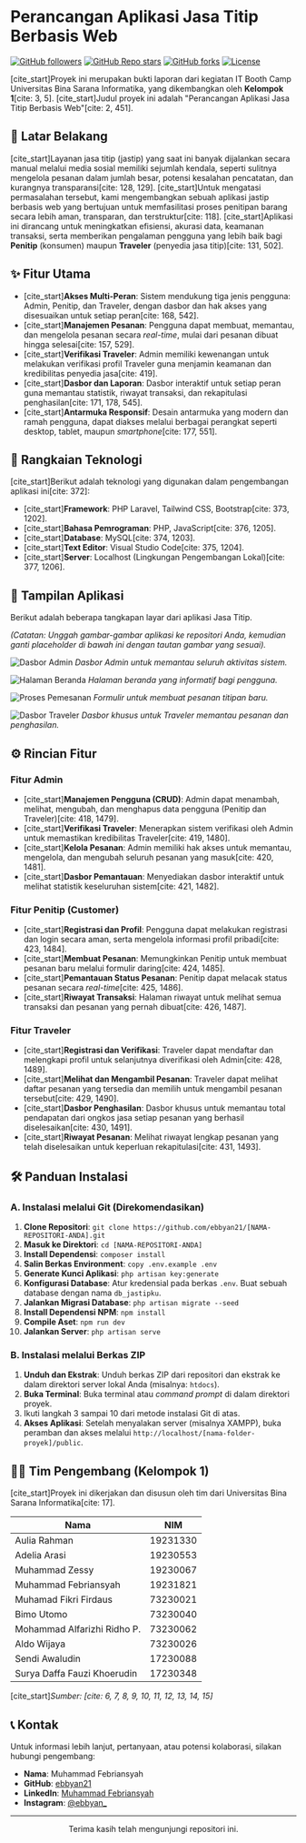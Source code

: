 # Perancangan Aplikasi Jasa Titip Berbasis Web

[![GitHub followers](https://img.shields.io/github/followers/ebbyan21?label=Follow&style=social)](https://github.com/ebbyan21)
[![GitHub Repo stars](https://img.shields.io/github/stars/ebbyan21/[NAMA-REPOSITORI-ANDA]?style=social)](https://github.com/ebbyan21/[NAMA-REPOSITORI-ANDA]/stargazers)
[![GitHub forks](https://img.shields.io/github/forks/ebbyan21/[NAMA-REPOSITORI-ANDA]?style=social)](https://github.com/ebbyan21/[NAMA-REPOSITORI-ANDA]/network)
[![License](https://img.shields.io/badge/License-MIT-blue.svg)](https://opensource.org/licenses/MIT)

[cite_start]Proyek ini merupakan bukti laporan dari kegiatan IT Booth Camp Universitas Bina Sarana Informatika, yang dikembangkan oleh **Kelompok 1**[cite: 3, 5]. [cite_start]Judul proyek ini adalah "Perancangan Aplikasi Jasa Titip Berbasis Web"[cite: 2, 451].

## 📖 Latar Belakang

[cite_start]Layanan jasa titip (jastip) yang saat ini banyak dijalankan secara manual melalui media sosial memiliki sejumlah kendala, seperti sulitnya mengelola pesanan dalam jumlah besar, potensi kesalahan pencatatan, dan kurangnya transparansi[cite: 128, 129]. [cite_start]Untuk mengatasi permasalahan tersebut, kami mengembangkan sebuah aplikasi jastip berbasis web yang bertujuan untuk memfasilitasi proses penitipan barang secara lebih aman, transparan, dan terstruktur[cite: 118]. [cite_start]Aplikasi ini dirancang untuk meningkatkan efisiensi, akurasi data, keamanan transaksi, serta memberikan pengalaman pengguna yang lebih baik bagi **Penitip** (konsumen) maupun **Traveler** (penyedia jasa titip)[cite: 131, 502].

## ✨ Fitur Utama

-   [cite_start]**Akses Multi-Peran**: Sistem mendukung tiga jenis pengguna: Admin, Penitip, dan Traveler, dengan dasbor dan hak akses yang disesuaikan untuk setiap peran[cite: 168, 542].
-   [cite_start]**Manajemen Pesanan**: Pengguna dapat membuat, memantau, dan mengelola pesanan secara *real-time*, mulai dari pesanan dibuat hingga selesai[cite: 157, 529].
-   [cite_start]**Verifikasi Traveler**: Admin memiliki kewenangan untuk melakukan verifikasi profil Traveler guna menjamin keamanan dan kredibilitas penyedia jasa[cite: 419].
-   [cite_start]**Dasbor dan Laporan**: Dasbor interaktif untuk setiap peran guna memantau statistik, riwayat transaksi, dan rekapitulasi penghasilan[cite: 171, 178, 545].
-   [cite_start]**Antarmuka Responsif**: Desain antarmuka yang modern dan ramah pengguna, dapat diakses melalui berbagai perangkat seperti desktop, tablet, maupun *smartphone*[cite: 177, 551].

## 🚀 Rangkaian Teknologi

[cite_start]Berikut adalah teknologi yang digunakan dalam pengembangan aplikasi ini[cite: 372]:

-   [cite_start]**Framework**: PHP Laravel, Tailwind CSS, Bootstrap[cite: 373, 1202].
-   [cite_start]**Bahasa Pemrograman**: PHP, JavaScript[cite: 376, 1205].
-   [cite_start]**Database**: MySQL[cite: 374, 1203].
-   [cite_start]**Text Editor**: Visual Studio Code[cite: 375, 1204].
-   [cite_start]**Server**: Localhost (Lingkungan Pengembangan Lokal)[cite: 377, 1206].

## 📸 Tampilan Aplikasi

Berikut adalah beberapa tangkapan layar dari aplikasi Jasa Titip.

*(Catatan: Unggah gambar-gambar aplikasi ke repositori Anda, kemudian ganti placeholder di bawah ini dengan tautan gambar yang sesuai).*

![Dasbor Admin]([TAUTAN-GAMBAR-DASBOR-ADMIN])
*Dasbor Admin untuk memantau seluruh aktivitas sistem.*

![Halaman Beranda]([TAUTAN-GAMBAR-BERANDA])
*Halaman beranda yang informatif bagi pengguna.*

![Proses Pemesanan]([TAUTAN-GAMBAR-FORM-PESANAN])
*Formulir untuk membuat pesanan titipan baru.*

![Dasbor Traveler]([TAUTAN-GAMBAR-DASBOR-TRAVELER])
*Dasbor khusus untuk Traveler memantau pesanan dan penghasilan.*

## ⚙️ Rincian Fitur

### **Fitur Admin**
-   [cite_start]**Manajemen Pengguna (CRUD)**: Admin dapat menambah, melihat, mengubah, dan menghapus data pengguna (Penitip dan Traveler)[cite: 418, 1479].
-   [cite_start]**Verifikasi Traveler**: Menerapkan sistem verifikasi oleh Admin untuk memastikan kredibilitas Traveler[cite: 419, 1480].
-   [cite_start]**Kelola Pesanan**: Admin memiliki hak akses untuk memantau, mengelola, dan mengubah seluruh pesanan yang masuk[cite: 420, 1481].
-   [cite_start]**Dasbor Pemantauan**: Menyediakan dasbor interaktif untuk melihat statistik keseluruhan sistem[cite: 421, 1482].

### **Fitur Penitip (Customer)**
-   [cite_start]**Registrasi dan Profil**: Pengguna dapat melakukan registrasi dan login secara aman, serta mengelola informasi profil pribadi[cite: 423, 1484].
-   [cite_start]**Membuat Pesanan**: Memungkinkan Penitip untuk membuat pesanan baru melalui formulir daring[cite: 424, 1485].
-   [cite_start]**Pemantauan Status Pesanan**: Penitip dapat melacak status pesanan secara *real-time*[cite: 425, 1486].
-   [cite_start]**Riwayat Transaksi**: Halaman riwayat untuk melihat semua transaksi dan pesanan yang pernah dibuat[cite: 426, 1487].

### **Fitur Traveler**
-   [cite_start]**Registrasi dan Verifikasi**: Traveler dapat mendaftar dan melengkapi profil untuk selanjutnya diverifikasi oleh Admin[cite: 428, 1489].
-   [cite_start]**Melihat dan Mengambil Pesanan**: Traveler dapat melihat daftar pesanan yang tersedia dan memilih untuk mengambil pesanan tersebut[cite: 429, 1490].
-   [cite_start]**Dasbor Penghasilan**: Dasbor khusus untuk memantau total pendapatan dari ongkos jasa setiap pesanan yang berhasil diselesaikan[cite: 430, 1491].
-   [cite_start]**Riwayat Pesanan**: Melihat riwayat lengkap pesanan yang telah diselesaikan untuk keperluan rekapitulasi[cite: 431, 1493].

## 🛠️ Panduan Instalasi

### **A. Instalasi melalui Git (Direkomendasikan)**
1.  **Clone Repositori**: `git clone https://github.com/ebbyan21/[NAMA-REPOSITORI-ANDA].git`
2.  **Masuk ke Direktori**: `cd [NAMA-REPOSITORI-ANDA]`
3.  **Install Dependensi**: `composer install`
4.  **Salin Berkas Environment**: `copy .env.example .env`
5.  **Generate Kunci Aplikasi**: `php artisan key:generate`
6.  **Konfigurasi Database**: Atur kredensial pada berkas `.env`. Buat sebuah database dengan nama `db_jastipku`.
7.  **Jalankan Migrasi Database**: `php artisan migrate --seed`
8.  **Install Dependensi NPM**: `npm install`
9.  **Compile Aset**: `npm run dev`
10. **Jalankan Server**: `php artisan serve`

### **B. Instalasi melalui Berkas ZIP**
1.  **Unduh dan Ekstrak**: Unduh berkas ZIP dari repositori dan ekstrak ke dalam direktori server lokal Anda (misalnya: `htdocs`).
2.  **Buka Terminal**: Buka terminal atau *command prompt* di dalam direktori proyek.
3.  Ikuti langkah 3 sampai 10 dari metode instalasi Git di atas.
4.  **Akses Aplikasi**: Setelah menyalakan server (misalnya XAMPP), buka peramban dan akses melalui `http://localhost/[nama-folder-proyek]/public`.

## 👨‍💻 Tim Pengembang (Kelompok 1)

[cite_start]Proyek ini dikerjakan dan disusun oleh tim dari Universitas Bina Sarana Informatika[cite: 17].

| Nama                          | NIM        |
| ----------------------------- | ---------- |
| Aulia Rahman                  | 19231330   |
| Adelia Arasi                  | 19230553   |
| Muhammad Zessy                | 19230067   |
| Muhammad Febriansyah          | 19231821   |
| Muhamad Fikri Firdaus         | 73230021   |
| Bimo Utomo                    | 73230040   |
| Mohammad Alfarizhi Ridho P.   | 73230062   |
| Aldo Wijaya                   | 73230026   |
| Sendi Awaludin                | 17230088   |
| Surya Daffa Fauzi Khoerudin   | 17230348   |
[cite_start]_Sumber: [cite: 6, 7, 8, 9, 10, 11, 12, 13, 14, 15]_

## 📞 Kontak

Untuk informasi lebih lanjut, pertanyaan, atau potensi kolaborasi, silakan hubungi pengembang:

-   **Nama**: Muhammad Febriansyah
-   **GitHub**: [ebbyan21](https://github.com/ebbyan21)
-   **LinkedIn**: [Muhammad Febriansyah](https://www.linkedin.com/in/muhammad-febriansyah-77914131b)
-   **Instagram**: [@ebbyan_](https://www.instagram.com/ebbyan_)

---
<p align="center">
  Terima kasih telah mengunjungi repositori ini.
</p>
